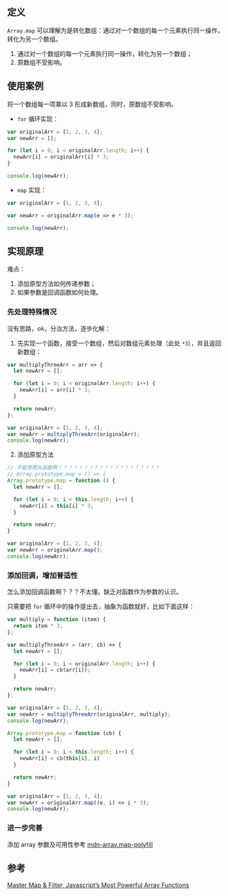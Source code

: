 ## 定义

`Array.map` 可以理解为是转化数组：通过对一个数组的每一个元素执行同一操作，转化为另一个数组。

1. 通过对一个数组的每一个元素执行同一操作，转化为另一个数组；
2. 原数组不受影响。

## 使用案例

将一个数组每一项乘以 3 形成新数组，同时，原数组不受影响。

- `for` 循环实现：

```js
var originalArr = [1, 2, 3, 4];
var newArr = [];

for (let i = 0; i < originalArr.length; i++) {
  newArr[i] = originalArr[i] * 3;
}

console.log(newArr);
```

- `map` 实现：

```js
var originalArr = [1, 2, 3, 4];

var newArr = originalArr.map(e => e * 3);

console.log(newArr);
```

## 实现原理

难点：

1. 添加原型方法如何传递参数；
2. 如果参数是回调函数如何处理。

### 先处理特殊情况

没有思路，ok，分治方法，逐步化解：

1. 先实现一个函数，接受一个数组，然后对数组元素处理（此处 `*3`），并且返回新数组：

```js
var multiplyThreeArr = arr => {
  let newArr = [];

  for (let i = 0; i < originalArr.length; i++) {
    newArr[i] = arr[i] * 3;
  }

  return newArr;
};

var originalArr = [1, 2, 3, 4];
var newArr = multiplyThreeArr(originalArr);
console.log(newArr);
```

2. 添加原型方法

```js
// 不能用箭头函数啊！！！！！！！！！！！！！！！！！！！！
// Array.prototype.map = () => {
Array.prototype.map = function () {
  let newArr = [];

  for (let i = 0; i < this.length; i++) {
    newArr[i] = this[i] * 3;
  }

  return newArr;
}

var originalArr = [1, 2, 3, 4];
var newArr = originalArr.map();
console.log(newArr);
```

### 添加回调，增加普适性

怎么添加回调函数啊？？？不太懂。缺乏对函数作为参数的认识。

只需要把 `for` 循环中的操作提出去，抽象为函数就好，比如下面这样：

```js
var multiply = function (item) {
  return item * 3;
};

var multiplyThreeArr = (arr, cb) => {
  let newArr = [];

  for (let i = 0; i < originalArr.length; i++) {
    newArr[i] = cb(arr[i]);
  }

  return newArr;
};

var originalArr = [1, 2, 3, 4];
var newArr = multiplyThreeArr(originalArr, multiply);
console.log(newArr);
```

```js
Array.prototype.map = function (cb) {
  let newArr = [];

  for (let i = 0; i < this.length; i++) {
    newArr[i] = cb(this[i], i)
  }

  return newArr;
}

var originalArr = [1, 2, 3, 4];
var newArr = originalArr.map((e, i) => i * 3);
console.log(newArr);
```

### 进一步完善

添加 array 参数及可用性参考 [mdn-array.map-polyfill](https://developer.mozilla.org/en-US/docs/Web/JavaScript/Reference/Global_Objects/Array/map#Polyfill)

## 参考

[Master Map & Filter, Javascript’s Most Powerful Array Functions](https://codeburst.io/array-functions-map-filter-18a6e5f75da1)
